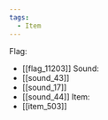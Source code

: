 ```yaml
---
tags:
  - Item
---
```

Flag:
- [[flag_11203]]
Sound:
- [[sound_43]]
- [[sound_17]]
- [[sound_44]]
Item:
- [[item_503]]
